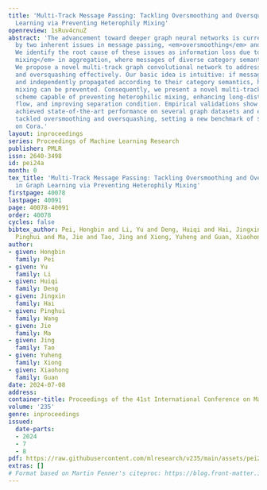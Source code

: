 ```yaml
---
title: 'Multi-Track Message Passing: Tackling Oversmoothing and Oversquashing in Graph
  Learning via Preventing Heterophily Mixing'
openreview: 1sRuv4cnuZ
abstract: 'The advancement toward deeper graph neural networks is currently obscured
  by two inherent issues in message passing, <em>oversmoothing</em> and <em>oversquashing</em>.
  We identify the root cause of these issues as information loss due to <em>heterophily
  mixing</em> in aggregation, where messages of diverse category semantics are mixed.
  We propose a novel multi-track graph convolutional network to address oversmoothing
  and oversquashing effectively. Our basic idea is intuitive: if messages are separated
  and independently propagated according to their category semantics, heterophilic
  mixing can be prevented. Consequently, we present a novel multi-track message passing
  scheme capable of preventing heterophilic mixing, enhancing long-distance information
  flow, and improving separation condition. Empirical validations show that our model
  achieved state-of-the-art performance on several graph datasets and effectively
  tackled oversmoothing and oversquashing, setting a new benchmark of $86.4$% accuracy
  on Cora.'
layout: inproceedings
series: Proceedings of Machine Learning Research
publisher: PMLR
issn: 2640-3498
id: pei24a
month: 0
tex_title: 'Multi-Track Message Passing: Tackling Oversmoothing and Oversquashing
  in Graph Learning via Preventing Heterophily Mixing'
firstpage: 40078
lastpage: 40091
page: 40078-40091
order: 40078
cycles: false
bibtex_author: Pei, Hongbin and Li, Yu and Deng, Huiqi and Hai, Jingxin and Wang,
  Pinghui and Ma, Jie and Tao, Jing and Xiong, Yuheng and Guan, Xiaohong
author:
- given: Hongbin
  family: Pei
- given: Yu
  family: Li
- given: Huiqi
  family: Deng
- given: Jingxin
  family: Hai
- given: Pinghui
  family: Wang
- given: Jie
  family: Ma
- given: Jing
  family: Tao
- given: Yuheng
  family: Xiong
- given: Xiaohong
  family: Guan
date: 2024-07-08
address:
container-title: Proceedings of the 41st International Conference on Machine Learning
volume: '235'
genre: inproceedings
issued:
  date-parts:
  - 2024
  - 7
  - 8
pdf: https://raw.githubusercontent.com/mlresearch/v235/main/assets/pei24a/pei24a.pdf
extras: []
# Format based on Martin Fenner's citeproc: https://blog.front-matter.io/posts/citeproc-yaml-for-bibliographies/
---
```

